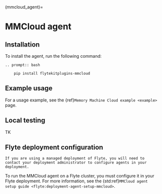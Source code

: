 (mmcloud_agent)=

# MMCloud agent

## Installation

To install the agent, run the following command:

```{eval-rst}
.. prompt:: bash

    pip install flytekitplugins-mmcloud
```

## Example usage

For a usage example, see the {ref}`Memory Machine Cloud example <example>` page.

## Local testing

TK

## Flyte deployment configuration

```{note}
If you are using a managed deployment of Flyte, you will need to contact your deployment administrator to configure agents in your deployment.
```

To run the MMCloud agent on a Flyte cluster, you must configure it in your Flyte deployment. For more information, see the {std:ref}`MMCloud agent setup guide <flyte:deployment-agent-setup-mmcloud>`.
